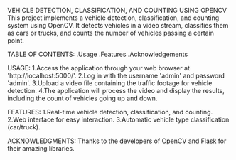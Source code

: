 VEHICLE DETECTION, CLASSIFICATION, AND COUNTING USING OPENCV
This project implements a vehicle detection, classification, and counting system using OpenCV. It detects vehicles in a video stream,
classifies them as cars or trucks, and counts the number of vehicles passing a certain point.

TABLE OF CONTENTS:
.Usage
.Features
.Acknowledgements

USAGE: 
1.Access the application through your web browser at 'http://localhost:5000/'.
2.Log in with the username 'admin' and password 'admin'.
3.Upload a video file containing the traffic footage for vehicle detection.
4.The application will process the video and display the results, including the count of vehicles going up and down.

FEATURES:
1.Real-time vehicle detection, classification, and counting.
2.Web interface for easy interaction.
3.Automatic vehicle type classification (car/truck).

ACKNOWLEDGMENTS:
Thanks to the developers of OpenCV and Flask for their amazing libraries.
